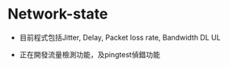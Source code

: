 # Network-state

- 目前程式包括Jitter, Delay, Packet loss rate, Bandwidth DL UL

- 正在開發流量檢測功能，及pingtest偵錯功能
